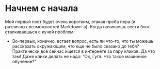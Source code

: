 # Начнем с начала
Мой первый пост будет очень коротким, этакая проба пера (и различных возможностей Markdown-а). 
Когда начинаешь вести блог, сталкиваешься с кучей проблем:
* Во-первых, конечно, встает вопрос, есть ли что-то, что ты можешь рассказать окружающим, что еще не было сказано до тебя? Практически всё сейчас ищется в интернете за пару кликов. Да что там! Даже клики делать не надо: "Ок, Гугл. Что такое машинное обучение?"
